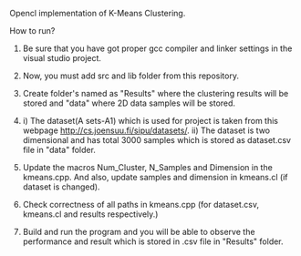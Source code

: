 Opencl implementation of K-Means Clustering.

How to run?

1. Be sure that you have got proper gcc compiler and linker settings in the visual studio project.

2. Now, you must add src and lib  folder from this repository.

3. Create folder's named as "Results" where the clustering results will be stored and "data" where 2D data samples will be stored.

4. i) The dataset(A sets-A1) which is used for project is taken from this webpage http://cs.joensuu.fi/sipu/datasets/.
   ii) The dataset is two dimensional and has total 3000 samples which is stored as dataset.csv file in "data" folder.

5. Update the macros Num_Cluster, N_Samples and Dimension in the kmeans.cpp. And also, update samples and dimension in kmeans.cl (if dataset is changed).

6. Check correctness of all paths in kmeans.cpp (for dataset.csv, kmeans.cl and results respectively.)

7. Build and run the program and you will be able to observe the performance and result which is stored in .csv file in "Results" folder.
